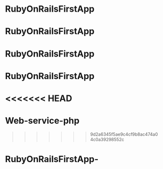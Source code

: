 # RubyOnRailsFirstApp
# RubyOnRailsFirstApp
# RubyOnRailsFirstApp
# RubyOnRailsFirstApp
<<<<<<< HEAD
=======
# Web-service-php
>>>>>>> 9d2a6345f5ae9c4cf9b8ac474a04c0a39298552c
# RubyOnRailsFirstApp-
